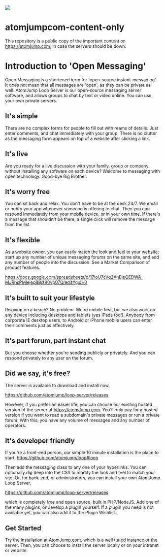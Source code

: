 <img src="https://atomjump.com/images/logo80.png">

# atomjumpcom-content-only
This repository is a public copy of the important content on https://atomjump.com, 
in case the servers should be down.




# Introduction to 'Open Messaging'


Open Messaging is a shortened term for 'open-source instant-messaging'. It does not mean that all messages are 'open', as they can be private as well. AtomJump Loop Server is our open-source messaging server software, and allows groups to chat by text or video online. You can use your own private servers.

## It's simple
There are no complex forms for people to fill out with reams of details. Just enter comments, and chat immediately with your group. There is no clutter as the messaging form appears on top of a website after clicking a link.

## It's live
Are you ready for a live discussion with your family, group or company without installing any software on each device? Welcome to messaging with open technology. Good-bye Big Brother.

## It's worry free
You can sit back and relax. You don't have to be at the desk 24/7. We email or notify your app whenever someone is offering to chat. Then you can respond immediately from your mobile device, or in your own time. If there's a message that shouldn't be there, a single click will remove the message from the list.

## It's flexible
As a website owner, you can easily match the look and feel to your website; start up any number of unique messaging forums on the same site, and add any number of people into the discussion. See a Market Comparison of product features.

https://docs.google.com/spreadsheets/d/17ioU7cVq2XnEieQEDWA-MJRhsPMlejepBBjz80vp07Q/edit#gid=0

## It's built to suit your lifestyle
Relaxing on a beach? No problem. We're mobile first, but we also work on any device including desktops and tablets (yes iPads too!). Anybody from corporate IE desktop users, to Android or iPhone mobile users can enter their comments just as effectively.

## It's part forum, part instant chat
But you choose whether you're sending publicly or privately. And you can respond privately to any user on the forum. 

## Did we say, it's free?
The server is available to download and install now.

https://github.com/atomjump/loop-server/releases

However, if you prefer an easier life, you can choose our existing hosted version of the server at https://atomJump.com. You'll only pay for a hosted version if you want to read a subdomain's private messages or run a private forum. With this, you have any volume of messages and any number of operators.

## It's developer friendly
If you're a front-end person, our simple 10 minute installation is the place to start.
https://github.com/atomjump/loop#loop

Then add the messaging class to any one of your hyperlinks. You can optionally dig deep into the CSS to modify the look and feel to match your site. Or, for back-end, or administrators, you can install your own AtomJump Loop Server, 

https://github.com/atomjump/loop-server/releases

which is completely free and open source, built in PHP/NodeJS. Add one of the many plugins, or develop a plugin yourself. If a plugin you need is not available yet, you can also add it to the Plugin Wishlist.



## Get Started
Try the installation at AtomJump.com, which is a well tuned instance of the server. Then, you can choose to install the server locally or on your intranet or website.

